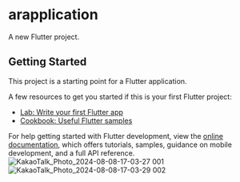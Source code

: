 # arapplication

A new Flutter project.

## Getting Started

This project is a starting point for a Flutter application.

A few resources to get you started if this is your first Flutter project:

- [Lab: Write your first Flutter app](https://docs.flutter.dev/get-started/codelab)
- [Cookbook: Useful Flutter samples](https://docs.flutter.dev/cookbook)

For help getting started with Flutter development, view the
[online documentation](https://docs.flutter.dev/), which offers tutorials,
samples, guidance on mobile development, and a full API reference.
![KakaoTalk_Photo_2024-08-08-17-03-27 001](https://github.com/user-attachments/assets/8ef719d5-bb0a-4856-b494-41a92112fbf1)
![KakaoTalk_Photo_2024-08-08-17-03-29 002](https://github.com/user-attachments/assets/0bf31513-a851-471e-88db-54d0198bc2af)
